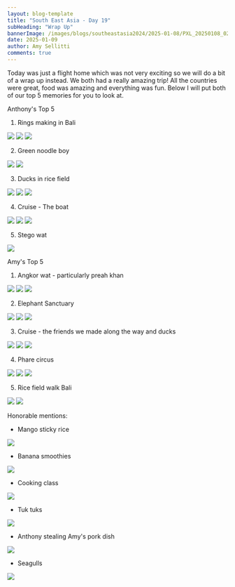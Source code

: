 ```yaml
---
layout: blog-template
title: "South East Asia - Day 19"
subHeading: "Wrap Up"
bannerImage: /images/blogs/southeastasia2024/2025-01-08/PXL_20250108_020031242.jpg_compressed.JPEG
date: 2025-01-09
author: Amy Sellitti
comments: true
---
```


Today was just a flight home which was not very exciting so we will do a bit of a wrap up instead. We both had a really amazing trip! All the countries were great, food was amazing and everything was fun. Below I will put both of our top 5 memories for you to look at. 

Anthony's Top 5

1. Rings making in Bali

<div class="grid-3c">
  <img src="/images/blogs/southeastasia2024/2024-12-23/PXL_20241223_035907749.MP.jpg_compressed.JPEG"/>
  <img src="/images/blogs/southeastasia2024/2024-12-23/PXL_20241223_042222648.jpg_compressed.JPEG"/>
  <img src="/images/blogs/southeastasia2024/2024-12-23/PXL_20241223_030920713.jpg_compressed.JPEG"/>
</div>

2. Green noodle boy

<div class="grid-2c">
  <img src="/images/blogs/southeastasia2024/2024-12-27/IMG_1241.JPG_compressed.JPEG"/>
  <img src="/images/blogs/southeastasia2024/2024-12-27/IMG_1303.JPG_compressed.JPEG"/>
</div>

3. Ducks in rice field

<div class="grid-1l-2w">
  <img src="/images/blogs/southeastasia2024/2024-12-23/PXL_20241223_070231880.jpg_compressed.JPEG"/>
  <img src="/images/blogs/southeastasia2024/2024-12-23/IMG_1167.JPG_compressed.JPEG"/>
  <img src="/images/blogs/southeastasia2024/2024-12-23/IMG_1184.JPG_compressed.JPEG"/>
</div>

4. Cruise - The boat

<div class="grid-2w-1l">
  <img src="/images/blogs/southeastasia2024/2024-12-28/PXL_20241228_063635674.MP.jpg_compressed.JPEG"/>
  <img src="/images/blogs/southeastasia2024/2024-12-30/PXL_20241230_024510790.MP.jpg_compressed.JPEG"/>
  <img src="/images/blogs/southeastasia2024/2025-01-01/PXL_20250101_033637969.MP.jpg_compressed.JPEG"/>
</div>

5. Stego wat

<div class="center-image"><img src="/images/blogs/southeastasia2024/2025-01-07/PXL_20250107_042522243.jpg_compressed.JPEG"/></div>


Amy's Top 5

1. Angkor wat - particularly preah khan

<div class="grid-3c">
  <img src="/images/blogs/southeastasia2024/2025-01-07/PXL_20250107_012234499.jpg_compressed.JPEG"/>
  <img src="/images/blogs/southeastasia2024/2025-01-07/PXL_20250107_013236903.jpg_compressed.JPEG"/>
  <img src="/images/blogs/southeastasia2024/2025-01-07/PXL_20250107_012917098.MP.jpg_compressed.JPEG"/>
</div>

2. Elephant Sanctuary 

<div class="grid-1l-2w">
  <img src="/images/blogs/southeastasia2024/2024-12-30/PXL_20241230_074257282.jpg_compressed.JPEG"/>
  <img src="/images/blogs/southeastasia2024/2024-12-30/PXL_20241230_073522235.jpg_compressed.JPEG"/>
  <img src="/images/blogs/southeastasia2024/2024-12-30/PXL_20241230_080544909.jpg_compressed.JPEG"/>
</div>

3. Cruise - the friends we made along the way and ducks 

<div class="grid-2w-1l">
  <img src="/images/blogs/southeastasia2024/2024-12-30/PXL_20241230_115802717.MP.jpg_compressed.JPEG"/>
  <img src="/images/blogs/southeastasia2024/2025-01-01/PXL_20250101_114732133.MP.jpg_compressed.JPEG"/>
  <img src="/images/blogs/southeastasia2024/2024-12-28/PXL_20241228_084728943.jpg_compressed.JPEG"/>
</div>

4. Phare circus

<div class="grid-3c">
  <img src="/images/blogs/southeastasia2024/2025-01-05/PXL_20250105_130643927.jpg_compressed.JPEG"/>
  <img src="/images/blogs/southeastasia2024/2025-01-05/PXL_20250105_132610728.MP.jpg_compressed.JPEG"/>
  <img src="/images/blogs/southeastasia2024/2025-01-05/PXL_20250105_125623657.jpg_compressed.JPEG"/>
</div>

5. Rice field walk Bali

<div class="grid-2c">
  <img src="/images/blogs/southeastasia2024/2024-12-23/PXL_20241223_075449296.MP.jpg_compressed.JPEG"/>
  <img src="/images/blogs/southeastasia2024/2024-12-23/PXL_20241223_075420484.jpg_compressed.JPEG"/>
</div>





Honorable mentions:

- Mango sticky rice

<div class="center-image"><img src="/images/blogs/southeastasia2024/2024-12-30/PXL_20241230_033122609.jpg_compressed.JPEG"/></div>

- Banana smoothies

<div class="center-image"><img src="/images/blogs/southeastasia2024/2024-12-30/PXL_20241230_032433532.jpg_compressed.JPEG"/></div>

- Cooking class

<div class="center-image"><img src="/images/blogs/southeastasia2024/2025-01-06/PXL_20250106_050058652.MP.jpg_compressed.JPEG"/></div>

- Tuk tuks

<div class="center-image"><img src="/images/blogs/southeastasia2024/2025-01-05/PXL_20250105_033123990.MP.jpg_compressed.JPEG"/></div>

- Anthony stealing Amy's pork dish

<div class="center-image"><img src="/images/blogs/southeastasia2024/2025-01-04/PXL_20250104_052330155.jpg_compressed.JPEG"/></div>

- Seagulls

<div class="center-image"><img src="/images/blogs/southeastasia2024/2024-12-29/PXL_20241229_101607620.jpg_compressed.JPEG"/></div>

